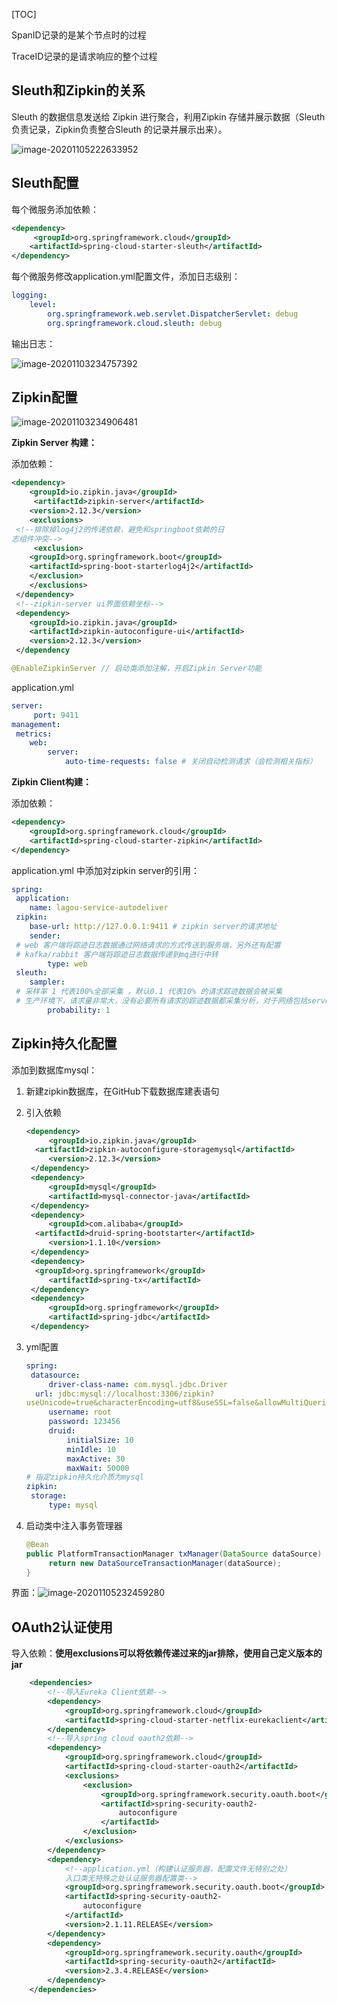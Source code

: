 

[TOC]

SpanID记录的是某个节点时的过程

TraceID记录的是请求响应的整个过程

##  Sleuth和Zipkin的关系

 Sleuth 的数据信息发送给 Zipkin 进行聚合，利用Zipkin 存储并展示数据（Sleuth 负责记录，Zipkin负责整合Sleuth 的记录并展示出来）。

![image-20201105222633952](C:\Users\12031\AppData\Roaming\Typora\typora-user-images\image-20201105222633952.png)

## Sleuth配置

每个微服务添加依赖：

```xml
<dependency>
	 <groupId>org.springframework.cloud</groupId>
 	<artifactId>spring-cloud-starter-sleuth</artifactId>
</dependency>
```

每个微服务修改application.yml配置⽂件，添加⽇志级别：

```yml
logging:
 	level:
 		org.springframework.web.servlet.DispatcherServlet: debug
 		org.springframework.cloud.sleuth: debug
```

输出日志：

![image-20201103234757392](C:\Users\12031\AppData\Roaming\Typora\typora-user-images\image-20201103234757392.png)

## Zipkin配置

![image-20201103234906481](C:\Users\12031\AppData\Roaming\Typora\typora-user-images\image-20201103234906481.png)

**Zipkin Server 构建：**

添加依赖：

```xml
<dependency>
 	<groupId>io.zipkin.java</groupId>
	 <artifactId>zipkin-server</artifactId>
 	<version>2.12.3</version>
 	<exclusions>
 <!--排除掉log4j2的传递依赖，避免和springboot依赖的⽇
志组件冲突-->
	 <exclusion>
 	<groupId>org.springframework.boot</groupId>
 	<artifactId>spring-boot-starterlog4j2</artifactId>
 	</exclusion>
 	</exclusions>
 </dependency>
 <!--zipkin-server ui界⾯依赖坐标-->
 <dependency>
 	<groupId>io.zipkin.java</groupId>
 	<artifactId>zipkin-autoconfigure-ui</artifactId>
 	<version>2.12.3</version>
 </dependency
```

```java
@EnableZipkinServer // 启动类添加注解，开启Zipkin Server功能
```

application.yml

```yml
server:
	 port: 9411
management:
 metrics:
 	web:
 		server:
 			auto-time-requests: false # 关闭自动检测请求（会检测相关指标）
```

**Zipkin Client构建：**

添加依赖：

```xml
<dependency>
 	<groupId>org.springframework.cloud</groupId>
 	<artifactId>spring-cloud-starter-zipkin</artifactId>
</dependency>
```

application.yml 中添加对zipkin server的引用：

```yml
spring:
 application:
 	name: lagou-service-autodeliver
 zipkin:
 	base-url: http://127.0.0.1:9411 # zipkin server的请求地址
 	sender:
 # web 客户端将踪迹⽇志数据通过⽹络请求的⽅式传送到服务端，另外还有配置
 # kafka/rabbit 客户端将踪迹⽇志数据传递到mq进⾏中转
 		type: web
 sleuth:
 	sampler:
 # 采样率 1 代表100%全部采集 ，默认0.1 代表10% 的请求踪迹数据会被采集
 # ⽣产环境下，请求量⾮常⼤，没有必要所有请求的踪迹数据都采集分析，对于⽹络包括server端压⼒都是⽐较⼤的，可以配置采样率采集⼀定⽐例的请求的踪迹数据进行分析即可
 		probability: 1
```

## Zipkin持久化配置

添加到数据库mysql：

1. 新建zipkin数据库，在GitHub下载数据库建表语句

2. 引入依赖

   ```xml
   <dependency>
    	<groupId>io.zipkin.java</groupId>
   	 <artifactId>zipkin-autoconfigure-storagemysql</artifactId>
    	<version>2.12.3</version>
    </dependency>
    <dependency>
    	<groupId>mysql</groupId>
    	<artifactId>mysql-connector-java</artifactId>
    </dependency>
    <dependency>
    	<groupId>com.alibaba</groupId>
   	 <artifactId>druid-spring-bootstarter</artifactId>
    	<version>1.1.10</version>
    </dependency>
    <dependency>
   	 <groupId>org.springframework</groupId>
    	<artifactId>spring-tx</artifactId>
    </dependency>
    <dependency>
    	<groupId>org.springframework</groupId>
    	<artifactId>spring-jdbc</artifactId>
    </dependency>
   ```

3. yml配置

   ```yml
   spring:
    datasource:
    	driver-class-name: com.mysql.jdbc.Driver
   	 url: jdbc:mysql://localhost:3306/zipkin?
   useUnicode=true&characterEncoding=utf8&useSSL=false&allowMultiQueries=true
    	username: root
    	password: 123456
    	druid:
    		initialSize: 10
    		minIdle: 10
    		maxActive: 30
    		maxWait: 50000
   # 指定zipkin持久化介质为mysql
   zipkin:
    storage:
    	type: mysql
   ```

4. 启动类中注入事务管理器

   ```java
   @Bean
   public PlatformTransactionManager txManager(DataSource dataSource) {
        return new DataSourceTransactionManager(dataSource);
   }
   ```
   

界面：![image-20201105232459280](C:\Users\12031\AppData\Roaming\Typora\typora-user-images\image-20201105232459280.png)

## OAuth2认证使用

导入依赖：**使用exclusions可以将依赖传递过来的jar排除，使用自己定义版本的jar**

```xml
    <dependencies>
        <!--导⼊Eureka Client依赖-->
        <dependency>
            <groupId>org.springframework.cloud</groupId>
            <artifactId>spring-cloud-starter-netflix-eurekaclient</artifactId>
        </dependency>
        <!--导⼊spring cloud oauth2依赖-->
        <dependency>
            <groupId>org.springframework.cloud</groupId>
            <artifactId>spring-cloud-starter-oauth2</artifactId>
            <exclusions>
                <exclusion>
                    <groupId>org.springframework.security.oauth.boot</groupId>
                    <artifactId>spring-security-oauth2-
                        autoconfigure
                    </artifactId>
                </exclusion>
            </exclusions>
        </dependency>
        <dependency>
            <!--application.yml（构建认证服务器，配置⽂件无特别之处）
            ⼊⼝类无特殊之处认证服务器配置类-->
            <groupId>org.springframework.security.oauth.boot</groupId>
            <artifactId>spring-security-oauth2-
                autoconfigure
            </artifactId>
            <version>2.1.11.RELEASE</version>
        </dependency>
        <dependency>
            <groupId>org.springframework.security.oauth</groupId>
            <artifactId>spring-security-oauth2</artifactId>
            <version>2.3.4.RELEASE</version>
        </dependency>
    </dependencies>
```

